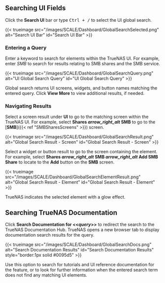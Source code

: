 &NewLine;

## Searching UI Fields

Click the **Search UI** bar or type <kbd>Ctrl + /</kbd> to select the UI global search.

{{< trueimage src="/images/SCALE/Dashboard/GlobalSearchSelected.png" alt="Search UI Bar" id="Search UI Bar" >}}

### Entering a Query

Enter a keyword to search for elements within the TrueNAS UI.
For example, enter *SMB* to search for results relating to SMB shares and the SMB service.

{{< trueimage src="/images/SCALE/Dashboard/GlobalSearchQuery.png" alt="UI Global Search Query" id="UI Global Search Query" >}}

Global search returns UI screens, widgets, and button names matching the entered query.
Click **View More** to view additional results, if needed.

### Navigating Results

Select a screen result under **UI** to go to the matching screen within the TrueNAS UI.
For example, select **Shares <i class="material-icons" aria-hidden="true" title="Arrow Right">arrow_right_alt</i> SMB** to go to the [**SMB**]({{< ref "SMBSharesScreens" >}}) screen.

{{< trueimage src="/images/SCALE/Dashboard/GlobalSearchResult.png" alt="Global Search Result - Screen" id="Global Search Result - Screen" >}}

Select a widget or button result to go to the screen containing the element.
For example, select **Shares <i class="material-icons" aria-hidden="true" title="Arrow Right">arrow_right_alt</i> SMB <i class="material-icons" aria-hidden="true" title="Arrow Right">arrow_right_alt</i> Add SMB Share** to locate to the **Add** button on the **SMB** screen.

{{< trueimage src="/images/SCALE/Dashboard/GlobalSearchElementResult.png" alt="Global Search Result - Element" id="Global Search Result - Element" >}}

TrueNAS indicates the selected element with a glow effect.

## Searching TrueNAS Documentation

Click **Search Documentation for <<*query*>>** to redirect the search to the TrueNAS Documentation Hub.
TrueNAS opens a new browser tab to display documentation search results for the query.

<!-- Update  image with results from the 24.10 branch, after branching for 24.10 has been completed and the redirect is updated away from master/nightlies-->
{{< trueimage src="/images/SCALE/Dashboard/GlobalSearchDocs.png" alt="Search Documentation Results" id="Search Documentation Results" style="border:1px solid #0095d5" >}}

Use this option to search for tutorials and UI reference documentation for the feature, or to look for further information when the entered search term does not find any matching UI elements.
